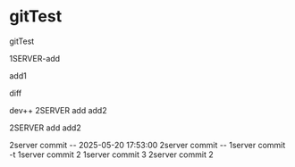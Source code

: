 # gitTest
gitTest


1SERVER-add

add1

diff


dev++
2SERVER
add
add2


2SERVER
add
add2


2server  commit -- 2025-05-20 17:53:00
2server commit --
1server commit -t
1server commit 2
1server commit 3
2server commit 2
